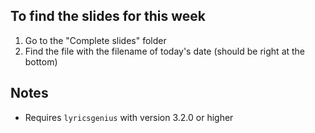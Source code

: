 ## To find the slides for this week
1. Go to the "Complete slides" folder
2. Find the file with the filename of today's date (should be right at the bottom)

## Notes
- Requires `lyricsgenius` with version 3.2.0 or higher
